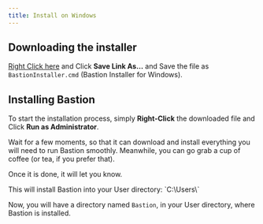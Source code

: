 ```yaml
---
title: Install on Windows
---
```


## Downloading the installer

[Right Click here](https://raw.github.com/TheBastionBot/Bastion-Scripts/master/BastionInstaller.cmd)
and Click **Save Link As…** and Save the file as `BastionInstaller.cmd`
(Bastion Installer for Windows).

## Installing Bastion

To start the installation process, simply **Right-Click** the downloaded file
and Click **Run as Administrator**.

Wait for a few moments, so that it can download and install everything you will
need to run Bastion smoothly. Meanwhile, you can go grab a cup of coffee (or tea, if you prefer that).

Once it is done, it will let you know.

<note type="info">
  This will install Bastion into your User directory: `C:\Users\<User Name>`
</note>

Now, you will have a directory named `Bastion`, in your User directory, where
Bastion is installed.
